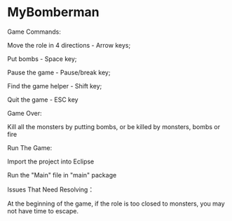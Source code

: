 # MyBomberman

Game Commands:

  Move the role in 4 directions - Arrow keys; 
  
  Put bombs	- Space key; 
  
  Pause the game	- Pause/break key; 
  
  Find the game helper	- Shift key; 
  
  Quit the game	- ESC key
  

Game Over:

  Kill all the monsters by putting bombs, or be killed by monsters, bombs or fire
  

Run The Game:

  Import the project into Eclipse
  
  Run the "Main" file in "main" package
  
  
Issues That Need Resolving：

  At the beginning of the game, if the role is too closed to monsters, you may not have time to escape.
